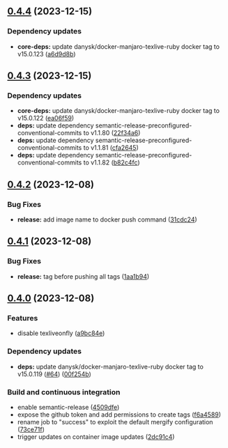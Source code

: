 ## [0.4.4](https://github.com/DanySK/compile-latex-action/compare/0.4.3...0.4.4) (2023-12-15)


### Dependency updates

* **core-deps:** update danysk/docker-manjaro-texlive-ruby docker tag to v15.0.123 ([a6d9d8b](https://github.com/DanySK/compile-latex-action/commit/a6d9d8b9ddaba3ae5ce557824b21eda6119fc207))

## [0.4.3](https://github.com/DanySK/compile-latex-action/compare/0.4.2...0.4.3) (2023-12-15)


### Dependency updates

* **core-deps:** update danysk/docker-manjaro-texlive-ruby docker tag to v15.0.122 ([ea06f59](https://github.com/DanySK/compile-latex-action/commit/ea06f59efe3683e1d9767617abc10ae61a598e0e))
* **deps:** update dependency semantic-release-preconfigured-conventional-commits to v1.1.80 ([22f34a6](https://github.com/DanySK/compile-latex-action/commit/22f34a6c89e870842c28769f7b8e554620a644a8))
* **deps:** update dependency semantic-release-preconfigured-conventional-commits to v1.1.81 ([cfa2645](https://github.com/DanySK/compile-latex-action/commit/cfa26452866bb54199d2136e0b36930d5a7ca9e9))
* **deps:** update dependency semantic-release-preconfigured-conventional-commits to v1.1.82 ([b82c4fc](https://github.com/DanySK/compile-latex-action/commit/b82c4fc42e3f89dd331dc2a6b84ce47a3366bfd8))

## [0.4.2](https://github.com/DanySK/compile-latex-action/compare/0.4.1...0.4.2) (2023-12-08)


### Bug Fixes

* **release:** add image name to docker push command ([31cdc24](https://github.com/DanySK/compile-latex-action/commit/31cdc24ef23e74788d7cdd3342795b34c82dcbd1))

## [0.4.1](https://github.com/DanySK/compile-latex-action/compare/0.4.0...0.4.1) (2023-12-08)


### Bug Fixes

* **release:** tag before pushing all tags ([1aa1b94](https://github.com/DanySK/compile-latex-action/commit/1aa1b94dd7a1e12c6beee18ca70403bdfb6cd3a8))

## [0.4.0](https://github.com/DanySK/compile-latex-action/compare/0.3.124...0.4.0) (2023-12-08)


### Features

* disable texliveonfly ([a9bc84e](https://github.com/DanySK/compile-latex-action/commit/a9bc84e4c1beef8284e43bbcc61df40c6ef2e532))


### Dependency updates

* **deps:** update danysk/docker-manjaro-texlive-ruby docker tag to v15.0.119 ([#64](https://github.com/DanySK/compile-latex-action/issues/64)) ([00f254b](https://github.com/DanySK/compile-latex-action/commit/00f254b1e5511f733c2602e4119f965f1c8ff842))


### Build and continuous integration

* enable semantic-release ([4509dfe](https://github.com/DanySK/compile-latex-action/commit/4509dfe6697720fe0c846889ed455aa4d60c916f))
* expose the github token and add permissions to create tags ([f6a4589](https://github.com/DanySK/compile-latex-action/commit/f6a458912758da242ed190eaa75297a33241674e))
* rename job to "success" to exploit the default mergify configuration ([73ce71f](https://github.com/DanySK/compile-latex-action/commit/73ce71fd725acdbf1380528b5bccd24b4f6fb88f))
* trigger updates on container image updates ([2dc91c4](https://github.com/DanySK/compile-latex-action/commit/2dc91c43d16764eb265f1e7fdab1fa820ce4194c))
